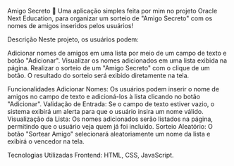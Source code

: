 Amigo Secreto 🎁
Uma aplicação simples feita por mim no projeto Oracle Next Education, para organizar um sorteio de "Amigo Secreto" com os nomes de amigos inseridos pelos usuários!

Descrição
Neste projeto, os usuários podem:

Adicionar nomes de amigos em uma lista por meio de um campo de texto e botão "Adicionar".
Visualizar os nomes adicionados em uma lista exibida na página.
Realizar o sorteio de um "Amigo Secreto" com o clique de um botão.
O resultado do sorteio será exibido diretamente na tela.

Funcionalidades
Adicionar Nomes: Os usuários podem inserir o nome de amigos no campo de texto e adicioná-los à lista clicando no botão "Adicionar".
Validação de Entrada: Se o campo de texto estiver vazio, o sistema exibirá um alerta para que o usuário insira um nome válido.
Visualização da Lista: Os nomes adicionados serão listados na página, permitindo que o usuário veja quem já foi incluído.
Sorteio Aleatório: O botão "Sortear Amigo" selecionará aleatoriamente um nome da lista e exibirá o vencedor na tela.

Tecnologias Utilizadas
Frontend: HTML, CSS, JavaScript.
